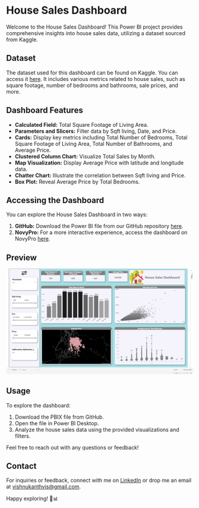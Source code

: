 # House Sales Dashboard

Welcome to the House Sales Dashboard! This Power BI project provides comprehensive insights into house sales data, utilizing a dataset sourced from Kaggle. 

## Dataset

The dataset used for this dashboard can be found on Kaggle. You can access it [here](https://www.kaggle.com/datasets/harlfoxem/housesalesprediction). It includes various metrics related to house sales, such as square footage, number of bedrooms and bathrooms, sale prices, and more.

## Dashboard Features

- **Calculated Field:** Total Square Footage of Living Area.
- **Parameters and Slicers:** Filter data by Sqft living, Date, and Price.
- **Cards:** Display key metrics including Total Number of Bedrooms, Total Square Footage of Living Area, Total Number of Bathrooms, and Average Price.
- **Clustered Column Chart:** Visualize Total Sales by Month.
- **Map Visualization:** Display Average Price with latitude and longitude data.
- **Chatter Chart:** Illustrate the correlation between Sqft living and Price.
- **Box Plot:** Reveal Average Price by Total Bedrooms.

## Accessing the Dashboard

You can explore the House Sales Dashboard in two ways:
1. **GitHub:** Download the Power BI file from our GitHub repository [here](https://github.com/ViShNu-hub-bot/House-sales-dashboard).
2. **NovyPro:** For a more interactive experience, access the dashboard on NovyPro [here](https://www.novypro.com/project/-house-sales-dashboard).

## Preview

![Dashboard Preview](Screenshot%20(116).png)

## Usage

To explore the dashboard:
1. Download the PBIX file from GitHub.
2. Open the file in Power BI Desktop.
3. Analyze the house sales data using the provided visualizations and filters.

Feel free to reach out with any questions or feedback!

## Contact

For inquiries or feedback, connect with me on [LinkedIn](https://www.linkedin.com/in/ViShNu-hub-bot/) or drop me an email at [vishnukanthvis@gmail.com](mailto:vishnukanthvis@gmail.com).

Happy exploring! 🏡📊
